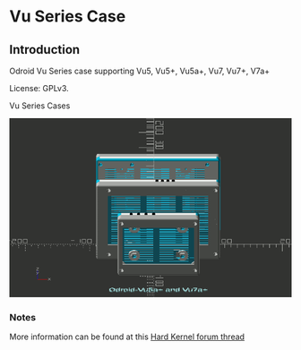 # Vu Series Case


## Introduction

Odroid Vu Series case supporting Vu5, Vu5+, Vu5a+, Vu7, Vu7+, V7a+

License: GPLv3.

Vu Series Cases

![Image](Odroid_Vu_Series.gif)


### Notes

  More information can be found at this [Hard Kernel forum thread](https://forum.odroid.com/viewtopic.php?f=101&t=40812)

